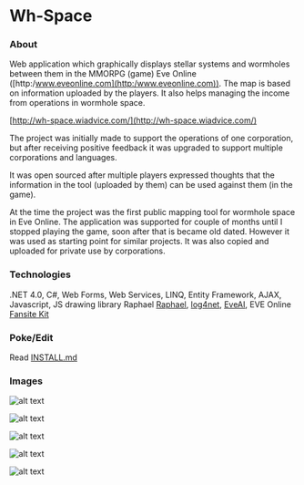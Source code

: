 # Wh-Space

### About

Web application which graphically displays stellar systems and wormholes between them in the MMORPG (game) Eve Online ([http:/www.eveonline.com](http:/www.eveonline.com)). The map is based on information uploaded by the players. It also helps managing the income from operations in wormhole space.

[http://wh-space.wiadvice.com/](http://wh-space.wiadvice.com/)

The project was initially made to support the operations of one corporation, but after receiving positive feedback it was upgraded to support multiple corporations and languages.

It was open sourced after multiple players expressed thoughts that the information in the tool (uploaded by them) can be used against them (in the game).

At the time the project was the first public mapping tool for wormhole space in Eve Online. The application was supported for couple of months until I stopped playing the game, soon after that is became old dated. However it was used as starting point for similar projects. It was also copied and uploaded for private use by corporations.

### Technologies

.NET 4.0, C#, Web Forms, Web Services, LINQ, Entity Framework, AJAX, Javascript, JS drawing library Raphael [Raphael](http://raphaeljs.com), [log4net](http://logging.apache.org/log4net/), [EveAI](http://wiki.eve-id.net/EveAI), EVE Online [Fansite Kit](http://wiki.eveonline.com/en/wiki/EVE_Online_Fansite_Kit)

### Poke/Edit

Read [INSTALL.md](https://github.com/raste/Wh-Space/blob/master/INSTALL.md)

### Images

![alt text](https://github.com/raste/Wh-Space/blob/master/screenshots/login.png "home")

![alt text](https://github.com/raste/Wh-Space/blob/master/screenshots/map.png "Map")

![alt text](https://github.com/raste/Wh-Space/blob/master/screenshots/update.png "Map update")

![alt text](https://github.com/raste/Wh-Space/blob/master/screenshots/operations.png "Operations")

![alt text](https://github.com/raste/Wh-Space/blob/master/screenshots/logs.png "Logs")
